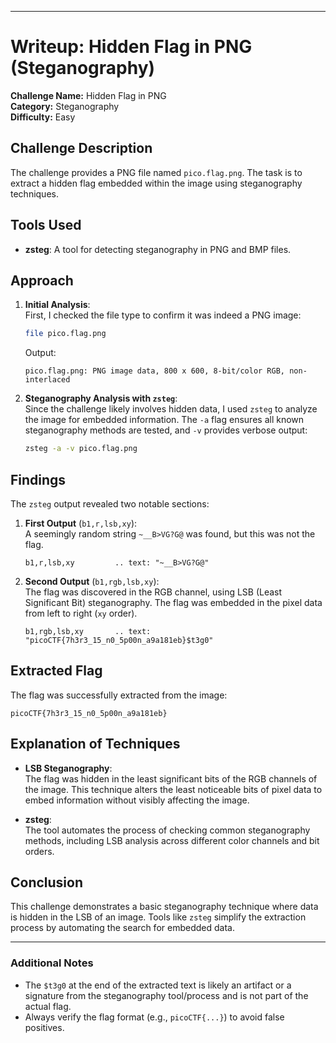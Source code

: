 

---

# Writeup: Hidden Flag in PNG (Steganography)

**Challenge Name:** Hidden Flag in PNG  
**Category:** Steganography  
**Difficulty:** Easy  

## Challenge Description
The challenge provides a PNG file named `pico.flag.png`. The task is to extract a hidden flag embedded within the image using steganography techniques.

## Tools Used
- **zsteg**: A tool for detecting steganography in PNG and BMP files.

## Approach
1. **Initial Analysis**:  
   First, I checked the file type to confirm it was indeed a PNG image:
   ```bash
   file pico.flag.png
   ```
   Output:
   ```
   pico.flag.png: PNG image data, 800 x 600, 8-bit/color RGB, non-interlaced
   ```

2. **Steganography Analysis with `zsteg`**:  
   Since the challenge likely involves hidden data, I used `zsteg` to analyze the image for embedded information. The `-a` flag ensures all known steganography methods are tested, and `-v` provides verbose output:
   ```bash
   zsteg -a -v pico.flag.png
   ```

## Findings
The `zsteg` output revealed two notable sections:
1. **First Output** (`b1,r,lsb,xy`):  
   A seemingly random string `~__B>VG?G@` was found, but this was not the flag.
   ```
   b1,r,lsb,xy         .. text: "~__B>VG?G@"
   ```

2. **Second Output** (`b1,rgb,lsb,xy`):  
   The flag was discovered in the RGB channel, using LSB (Least Significant Bit) steganography. The flag was embedded in the pixel data from left to right (`xy` order).
   ```
   b1,rgb,lsb,xy       .. text: "picoCTF{7h3r3_15_n0_5p00n_a9a181eb}$t3g0"
   ```

## Extracted Flag
The flag was successfully extracted from the image:
```
picoCTF{7h3r3_15_n0_5p00n_a9a181eb}
```

## Explanation of Techniques
- **LSB Steganography**:  
  The flag was hidden in the least significant bits of the RGB channels of the image. This technique alters the least noticeable bits of pixel data to embed information without visibly affecting the image.
  
- **zsteg**:  
  The tool automates the process of checking common steganography methods, including LSB analysis across different color channels and bit orders.

## Conclusion
This challenge demonstrates a basic steganography technique where data is hidden in the LSB of an image. Tools like `zsteg` simplify the extraction process by automating the search for embedded data.

---

### Additional Notes
- The `$t3g0` at the end of the extracted text is likely an artifact or a signature from the steganography tool/process and is not part of the actual flag.
- Always verify the flag format (e.g., `picoCTF{...}`) to avoid false positives.

